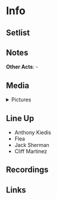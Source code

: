 # Info

## Setlist

## Notes

**Other Acts**: -

## Media 

<details>
  <summary>Pictures</summary>
  <img alt="Clipping" title="Clipping" src="19841114.jpg" height="200" />
</details>

## Line Up

* Anthony Kiedis
* Flea
* Jack Sherman
* Cliff Martinez

## Recordings

## Links